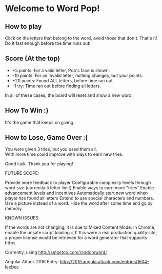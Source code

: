 # Welcome to Word Pop!

## How to play
Click on the letters that belong to the word, avoid those that don't. That's it!
Do it fast enough before the time runs out!  

## Score (At the top)
- +5 points:  For a valid letter, Pop's face is shown.
- -10 points:  For an invalid letter, nothing changes, but your points.
- +20 points:  Found ALL letters, before time ran out.
- -1 try: Time ran out before finding all letters.

In all of these cases, the board will reset and show a new word.

## How To Win  :)
It's the game that keeps on giving.

## How to Lose, Game Over  :(
You were given 3 tries, but you used them all.  
With more time could  improve with ways to earn new tries.

Good luck.  Thank you for playing!

FUTURE SCOPE:

Provide more feedback to player
Configurable complexity levels through word size (currently 5 letter limit)
Enable ways to earn more "tries"
Enable advancement levels and incentives
Automatically start new word when player has found all letters
Extend to use special characters and numbers.
Use a picture instead of a word.
Hide the word after some time and go by memory.

KNOWN ISSUES:

If the words are not changing, it is due to Mixed Content Mode. In Chrome, enable the unsafe script loading :( 
If this were a real production quality site, a proper license would be retrieved for a word generator that supports https.

Currently, using http://setgetgo.com/randomword/

Angular Attack 2016 Entry:  http://2016.angularattack.com/entries/1604-leebee